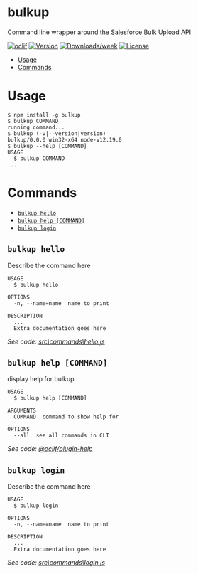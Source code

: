 bulkup
======

Command line wrapper around the Salesforce Bulk Upload API

[![oclif](https://img.shields.io/badge/cli-oclif-brightgreen.svg)](https://oclif.io)
[![Version](https://img.shields.io/npm/v/bulkup.svg)](https://npmjs.org/package/bulkup)
[![Downloads/week](https://img.shields.io/npm/dw/bulkup.svg)](https://npmjs.org/package/bulkup)
[![License](https://img.shields.io/npm/l/bulkup.svg)](https://github.com/lanejames35/bulkup/blob/master/package.json)

<!-- toc -->
* [Usage](#usage)
* [Commands](#commands)
<!-- tocstop -->
# Usage
<!-- usage -->
```sh-session
$ npm install -g bulkup
$ bulkup COMMAND
running command...
$ bulkup (-v|--version|version)
bulkup/0.0.0 win32-x64 node-v12.19.0
$ bulkup --help [COMMAND]
USAGE
  $ bulkup COMMAND
...
```
<!-- usagestop -->
# Commands
<!-- commands -->
* [`bulkup hello`](#bulkup-hello)
* [`bulkup help [COMMAND]`](#bulkup-help-command)
* [`bulkup login`](#bulkup-login)

## `bulkup hello`

Describe the command here

```
USAGE
  $ bulkup hello

OPTIONS
  -n, --name=name  name to print

DESCRIPTION
  ...
  Extra documentation goes here
```

_See code: [src\commands\hello.js](https://github.com/lanejames35/bulkup/blob/v0.0.0/src\commands\hello.js)_

## `bulkup help [COMMAND]`

display help for bulkup

```
USAGE
  $ bulkup help [COMMAND]

ARGUMENTS
  COMMAND  command to show help for

OPTIONS
  --all  see all commands in CLI
```

_See code: [@oclif/plugin-help](https://github.com/oclif/plugin-help/blob/v3.2.0/src\commands\help.ts)_

## `bulkup login`

Describe the command here

```
USAGE
  $ bulkup login

OPTIONS
  -n, --name=name  name to print

DESCRIPTION
  ...
  Extra documentation goes here
```

_See code: [src\commands\login.js](https://github.com/lanejames35/bulkup/blob/v0.0.0/src\commands\login.js)_
<!-- commandsstop -->
